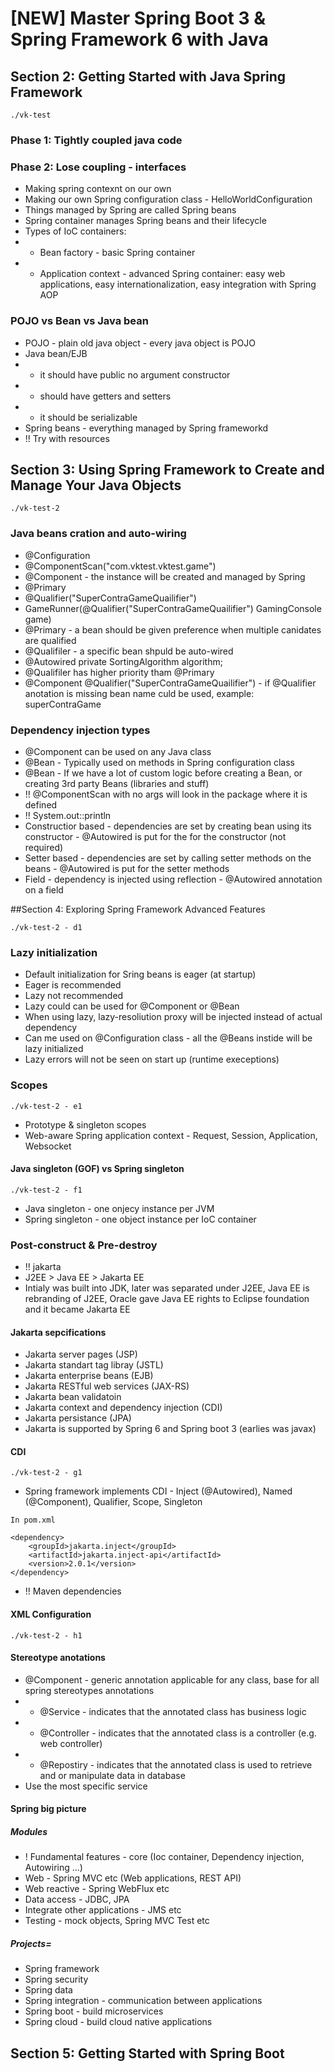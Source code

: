 # [NEW] Master Spring Boot 3 & Spring Framework 6 with Java


## Section 2: Getting Started with Java Spring Framework
```
./vk-test
```
### Phase 1: Tightly coupled java code

### Phase 2: Lose coupling - interfaces
* Making spring contexnt on our own
* Making our own Spring configuration class - HelloWorldConfiguration
* Things managed by Spring are called Spring beans
* Spring container manages Spring beans and their lifecycle
* Types of IoC containers: 
* - Bean factory - basic Spring container
* - Application context - advanced Spring container: easy web applications, easy internationalization, easy integration with Spring AOP

### POJO vs Bean vs Java bean
* POJO - plain old java object - every java object is POJO
* Java bean/EJB
* - it should have public no argument constructor
* - should have getters and setters
* - it should be serializable
* Spring beans - everything managed by Spring frameworkd
* !! Try with resources


## Section 3: Using Spring Framework to Create and Manage Your Java Objects
```
./vk-test-2
```
### Java beans cration and auto-wiring
* @Configuration
* @ComponentScan("com.vktest.vktest.game")
* @Component - the instance will be created and managed by Spring
* @Primary
* @Qualifier("SuperContraGameQuailifier")
* GameRunner(@Qualifier("SuperContraGameQuailifier") GamingConsole game)
* @Primary - a bean should be given preference when multiple canidates are qualified
* @Qualifiler - a specific bean shpuld be auto-wired
* @Autowired private SortingAlgorithm algorithm;
* @Qualifiler has higher priority tham @Primary
* @Component @Qualifier("SuperContraGameQuailifier") - if @Qualifier anotation is missing bean name culd be used, example: superContraGame

### Dependency injection types
* @Component can be used on any Java class
* @Bean - Typically used on methods in Spring configuration class
* @Bean - If we have a lot of custom logic before creating a Bean, or creating 3rd party Beans (libraries and stuff)
* !! @ComponentScan with no args will look in the package where it is defined
* !! System.out::println
* Constructior based - dependencies are set by creating bean using its constructor -  @Autowired is put for the for the constructor (not required)
* Setter based - dependencies are set by calling setter methods on the beans - @Autowired is put for the setter methods
* Field - dependency is injected using reflection - @Autowired annotation on a field


##Section 4: Exploring Spring Framework Advanced Features
```
./vk-test-2 - d1
```
### Lazy initialization
* Default initialization for Sring beans is eager (at startup)
* Eager is recommended
* Lazy not recommended
* Lazy could can be used for @Component or @Bean
* When using lazy, lazy-resoliution proxy will be injected instead of actual dependency
* Can me used on @Configuration class - all the @Beans instide will be lazy initialized
* Lazy errors will not be seen on start up (runtime execeptions)

### Scopes
```
./vk-test-2 - e1
```
* Prototype & singleton scopes
* Web-aware Spring application context - Request, Session, Application, Websocket

#### Java singleton (GOF) vs Spring singleton
```
./vk-test-2 - f1
```
* Java singleton - one onjecy instance per JVM
* Spring singleton - one object instance per IoC container

### Post-construct & Pre-destroy
* !! jakarta
* J2EE > Java EE > Jakarta EE
* Intialy was built into JDK, later was separated under J2EE, Java EE is rebranding of J2EE, Oracle gave Java EE rights to Eclipse foundation and it became Jakarta EE

#### Jakarta sepcifications
* Jakarta server pages (JSP)
* Jakarta standart tag libray (JSTL)
* Jakarta enterprise beans (EJB)
* Jakarta RESTful web services (JAX-RS)
* Jakarta bean validatoin
* Jakarta context and dependency injection (CDI)
* Jakarta persistance (JPA)
* Jakarta is supported by Spring 6 and Spring boot 3 (earlies was javax)

#### CDI
```
./vk-test-2 - g1
```
* Spring framework implements CDI - Inject (@Autowired), Named (@Component), Qualifier, Scope, Singleton
```
In pom.xml

<dependency>
	<groupId>jakarta.inject</groupId>
	<artifactId>jakarta.inject-api</artifactId>
	<version>2.0.1</version>
</dependency>
```
* !! Maven dependencies

#### XML Configuration
```
./vk-test-2 - h1
```

#### Stereotype anotations
* @Component - generic annotation applicable for any class, base for all spring stereotypes annotations
* - @Service - indicates that the annotated class has business logic
* - @Controller - indicates that the annotated class is a controller (e.g. web controller)
* - @Repostiry -  indicates that the annotated class is used to retrieve and or manipulate data in database
* Use the most specific service

#### Spring big picture
##### Modules
* ! Fundamental features - core (Ioc container, Dependency injection, Autowiring ...)
* Web - Spring MVC etc (Web applications, REST API)
* Web reactive - Spring WebFlux etc
* Data access - JDBC, JPA
* Integrate other applications - JMS etc
* Testing - mock objects, Spring MVC Test etc

##### Projects=
* Spring framework
* Spring security
* Spring data
* Spring integration - communication between applications
* Spring boot - build microservices
* Spring cloud - build cloud native applications


## Section 5: Getting Started with Spring Boot
